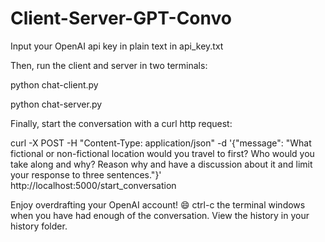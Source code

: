 # Client-Server-GPT-Convo

Input your OpenAI api key in plain text in api_key.txt

  
  Then, run the client and server in two terminals:
  
  python chat-client.py
  
  python chat-server.py
  
  Finally, start the conversation with a curl http request:
  
  curl -X POST -H "Content-Type: application/json" -d '{"message": "What fictional or non-fictional location would you travel to first? Who would you take along and why? Reason why and have a discussion about it and limit your response to three sentences."}' http://localhost:5000/start_conversation
  
  Enjoy overdrafting your OpenAI account! 😄 ctrl-c the terminal windows when you have had enough of the conversation. View the history in your history folder.
